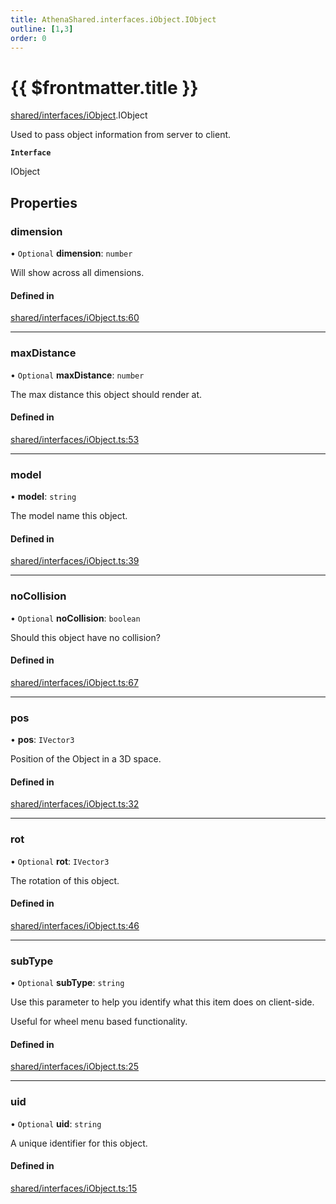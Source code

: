 ```yaml
---
title: AthenaShared.interfaces.iObject.IObject
outline: [1,3]
order: 0
---
```


# {{ $frontmatter.title }}


[shared/interfaces/iObject](../modules/shared_interfaces_iObject.md).IObject

Used to pass object information from server to client.

**`Interface`**

IObject

## Properties

### dimension

• `Optional` **dimension**: `number`

Will show across all dimensions.

#### Defined in

[shared/interfaces/iObject.ts:60](https://github.com/Stuyk/altv-athena/blob/feb0cb2/src/core/shared/interfaces/iObject.ts#L60)

___

### maxDistance

• `Optional` **maxDistance**: `number`

The max distance this object should render at.

#### Defined in

[shared/interfaces/iObject.ts:53](https://github.com/Stuyk/altv-athena/blob/feb0cb2/src/core/shared/interfaces/iObject.ts#L53)

___

### model

• **model**: `string`

The model name this object.

#### Defined in

[shared/interfaces/iObject.ts:39](https://github.com/Stuyk/altv-athena/blob/feb0cb2/src/core/shared/interfaces/iObject.ts#L39)

___

### noCollision

• `Optional` **noCollision**: `boolean`

Should this object have no collision?

#### Defined in

[shared/interfaces/iObject.ts:67](https://github.com/Stuyk/altv-athena/blob/feb0cb2/src/core/shared/interfaces/iObject.ts#L67)

___

### pos

• **pos**: `IVector3`

Position of the Object in a 3D space.

#### Defined in

[shared/interfaces/iObject.ts:32](https://github.com/Stuyk/altv-athena/blob/feb0cb2/src/core/shared/interfaces/iObject.ts#L32)

___

### rot

• `Optional` **rot**: `IVector3`

The rotation of this object.

#### Defined in

[shared/interfaces/iObject.ts:46](https://github.com/Stuyk/altv-athena/blob/feb0cb2/src/core/shared/interfaces/iObject.ts#L46)

___

### subType

• `Optional` **subType**: `string`

Use this parameter to help you identify what this item does on client-side.

Useful for wheel menu based functionality.

#### Defined in

[shared/interfaces/iObject.ts:25](https://github.com/Stuyk/altv-athena/blob/feb0cb2/src/core/shared/interfaces/iObject.ts#L25)

___

### uid

• `Optional` **uid**: `string`

A unique identifier for this object.

#### Defined in

[shared/interfaces/iObject.ts:15](https://github.com/Stuyk/altv-athena/blob/feb0cb2/src/core/shared/interfaces/iObject.ts#L15)

